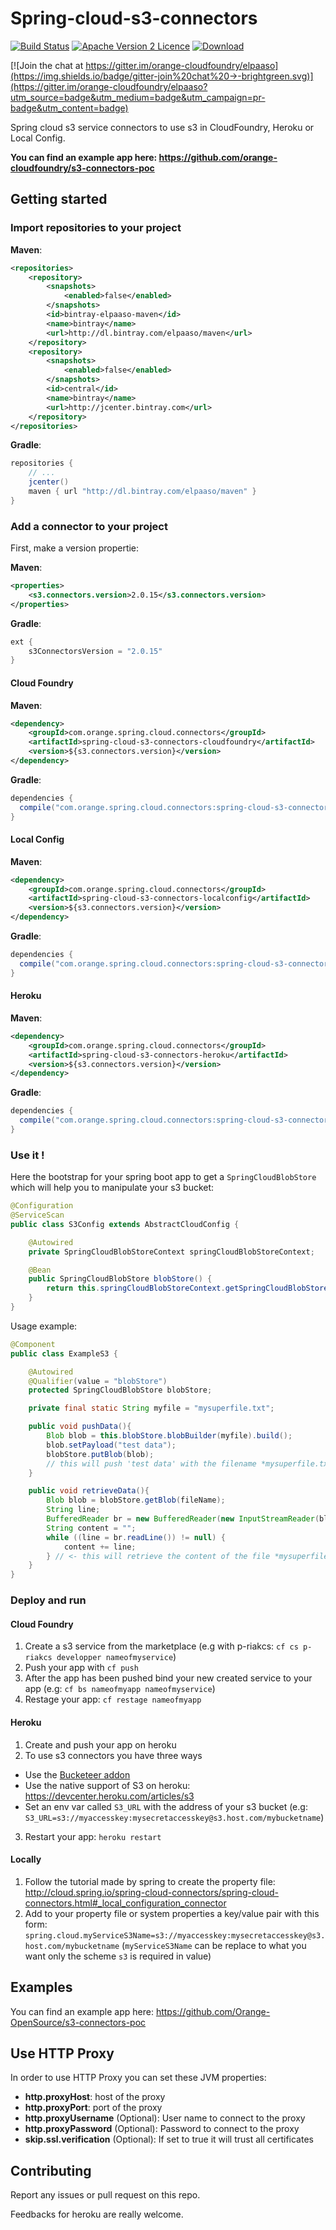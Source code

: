 # Spring-cloud-s3-connectors
[![Build Status](https://travis-ci.org/orange-cloudfoundry/spring-cloud-s3-connectors.svg)](https://travis-ci.org/orange-cloudfoundry/spring-cloud-s3-connectors)
[![Apache Version 2 Licence](http://img.shields.io/:license-Apache%20v2-blue.svg)](LICENSE)
[ ![Download](https://api.bintray.com/packages/elpaaso/maven/spring-cloud-s3-connectors/images/download.svg) ](https://bintray.com/elpaaso/maven/spring-cloud-s3-connectors/_latestVersion)


[![Join the chat at https://gitter.im/orange-cloudfoundry/elpaaso](https://img.shields.io/badge/gitter-join%20chat%20→-brightgreen.svg)](https://gitter.im/orange-cloudfoundry/elpaaso?utm_source=badge&utm_medium=badge&utm_campaign=pr-badge&utm_content=badge)

Spring cloud s3 service connectors to use s3 in CloudFoundry, Heroku or Local Config.

**You can find an example app here: https://github.com/orange-cloudfoundry/s3-connectors-poc**

## Getting started

### Import repositories to your project

**Maven**:

```xml
<repositories>
    <repository>
        <snapshots>
            <enabled>false</enabled>
        </snapshots>
        <id>bintray-elpaaso-maven</id>
        <name>bintray</name>
        <url>http://dl.bintray.com/elpaaso/maven</url>
    </repository>
    <repository>
        <snapshots>
            <enabled>false</enabled>
        </snapshots>
        <id>central</id>
        <name>bintray</name>
        <url>http://jcenter.bintray.com</url>
    </repository>
</repositories>
```

**Gradle**:

```gradle
repositories {
    // ...
    jcenter()
    maven { url "http://dl.bintray.com/elpaaso/maven" }
}
```

### Add a connector to your project

First, make a version propertie:

**Maven**:

```xml
<properties>
    <s3.connectors.version>2.0.15</s3.connectors.version>
</properties>
```

**Gradle**:

```gradle
ext {
	s3ConnectorsVersion = "2.0.15"
}
```

#### Cloud Foundry

**Maven**:

```xml
<dependency>
    <groupId>com.orange.spring.cloud.connectors</groupId>
    <artifactId>spring-cloud-s3-connectors-cloudfoundry</artifactId>
    <version>${s3.connectors.version}</version>
</dependency>
```

**Gradle**:

```gradle
dependencies {
  compile("com.orange.spring.cloud.connectors:spring-cloud-s3-connectors-cloudfoundry:$s3ConnectorsVersion")
}
```

#### Local Config

**Maven**:

```xml
<dependency>
    <groupId>com.orange.spring.cloud.connectors</groupId>
    <artifactId>spring-cloud-s3-connectors-localconfig</artifactId>
    <version>${s3.connectors.version}</version>
</dependency>
```

**Gradle**:

```gradle
dependencies {
  compile("com.orange.spring.cloud.connectors:spring-cloud-s3-connectors-localconfig:$s3ConnectorsVersion")
}
```

#### Heroku

**Maven**:

```xml
<dependency>
    <groupId>com.orange.spring.cloud.connectors</groupId>
    <artifactId>spring-cloud-s3-connectors-heroku</artifactId>
    <version>${s3.connectors.version}</version>
</dependency>
```

**Gradle**:

```gradle
dependencies {
  compile("com.orange.spring.cloud.connectors:spring-cloud-s3-connectors-heroku:$s3ConnectorsVersion")
}
```

### Use it !

Here the bootstrap for your spring boot app to get a `SpringCloudBlobStore` which will help you to manipulate your s3 bucket:

```java
@Configuration
@ServiceScan
public class S3Config extends AbstractCloudConfig {

    @Autowired
    private SpringCloudBlobStoreContext springCloudBlobStoreContext;

    @Bean
    public SpringCloudBlobStore blobStore() {
        return this.springCloudBlobStoreContext.getSpringCloudBlobStore();
    }
}
```

Usage example:

```java
@Component
public class ExampleS3 {

    @Autowired
    @Qualifier(value = "blobStore")
    protected SpringCloudBlobStore blobStore;

    private final static String myfile = "mysuperfile.txt";

    public void pushData(){
        Blob blob = this.blobStore.blobBuilder(myfile).build();
        blob.setPayload("test data");
        blobStore.putBlob(blob);
        // this will push 'test data' with the filename *mysuperfile.txt* to your connected s3
    }

    public void retrieveData(){
        Blob blob = blobStore.getBlob(fileName);
        String line;
        BufferedReader br = new BufferedReader(new InputStreamReader(blob.getPayload().openStream()));
        String content = "";
        while ((line = br.readLine()) != null) {
            content += line;
        } // <- this will retrieve the content of the file *mysuperfile.txt* from your connected s3 (the content is 'test data' )
    }
}
```

### Deploy and run

#### Cloud Foundry

1. Create a s3 service from the marketplace (e.g with p-riakcs: `cf cs p-riakcs developper nameofmyservice`)
2. Push your app with `cf push`
3. After the app has been pushed bind your new created service to your app (e.g: `cf bs nameofmyapp nameofmyservice`)
4. Restage your app: `cf restage nameofmyapp`

#### Heroku

1. Create and push your app on heroku
2. To use s3 connectors you have three ways
 - Use the [Bucketeer addon](https://elements.heroku.com/addons/bucketeer)
 - Use the native support of S3 on heroku: https://devcenter.heroku.com/articles/s3
 - Set an env var called `S3_URL` with the address of your s3 bucket (e.g: `S3_URL=s3://myaccesskey:mysecretaccesskey@s3.host.com/mybucketname`)
3. Restart your app: `heroku restart`

#### Locally

1. Follow the tutorial made by spring to create the property file: http://cloud.spring.io/spring-cloud-connectors/spring-cloud-connectors.html#_local_configuration_connector
2. Add to your property file or system properties a key/value pair with this form: `spring.cloud.myServiceS3Name=s3://myaccesskey:mysecretaccesskey@s3.host.com/mybucketname` (`myServiceS3Name` can be replace to what you want only the scheme `s3` is required in value)


## Examples

You can find an example app here: https://github.com/Orange-OpenSource/s3-connectors-poc

## Use HTTP Proxy

In order to use HTTP Proxy you can set these JVM properties:

- **http.proxyHost**: host of the proxy
- **http.proxyPort**: port of the proxy
- **http.proxyUsername** (Optional): User name to connect to the proxy
- **http.proxyPassword** (Optional): Password to connect to the proxy
- **skip.ssl.verification** (Optional): If set to true it will trust all certificates

## Contributing

Report any issues or pull request on this repo.

Feedbacks for heroku are really welcome.


